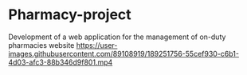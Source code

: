 # Pharmacy-project
Development of a web application for the management of on-duty pharmacies
website
https://user-images.githubusercontent.com/89108919/189251756-55cef930-c6b1-4d03-afc3-88b346d9f801.mp4

